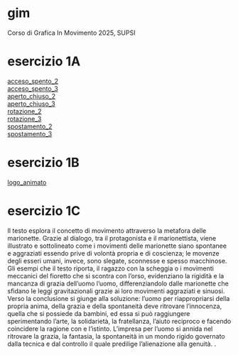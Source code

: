 # gim
Corso di Grafica In Movimento 2025, SUPSI

# esercizio 1A
[acceso_spento_2](/gim/Esercizio_1A/acceso_spento_2.html)  
[acceso_spento_3](https://gretalopopolo.github.io/gim/Esercizio_1A/acceso_spento_3.html)  
[aperto_chiuso_2](https://gretalopopolo.github.io/gim/Esercizio_1A/aperto_chiuso_2.html)  
[aperto_chiuso_3](https://gretalopopolo.github.io/gim/Esercizio_1A/aperto_chiuso_3.html)  
[rotazione_2](https://gretalopopolo.github.io/gim/Esercizio_1A/rotazione_2.html)   
[rotazione_3](https://gretalopopolo.github.io/gim/Esercizio_1A/rotazione_3.html)  
[spostamento_2](https://gretalopopolo.github.io/gim/Esercizio_1A/spostamento_2.html)  
[spostamento_3](https://gretalopopolo.github.io/gim/Esercizio_1A/spostamento_3.html)  

# esercizio 1B
[logo_animato](https://gretalopopolo.github.io/gim/Esercizio_1B/template/index.html)

# esercizio 1C
Il testo esplora il concetto di movimento attraverso la metafora delle marionette. Grazie al dialogo, tra il protagonista e il marionettista, viene illustrato e sottolineato come i movimenti delle marionette siano spontanee e aggraziati essendo prive di volontà propria e di coscienza; le movenze degli esseri umani, invece, sono slegate, sconnesse e spesso macchinose. Gli esempi che il testo riporta, il ragazzo con la scheggia o i movimenti meccanici del fioretto che si scontra con l’orso, evidenziano la rigidità e la mancanza di grazia dell’uomo l’uomo, differenziandolo dalle marionette che sfidano le leggi gravitazionali grazie ai loro movimenti aggraziati e sinuosi.
Verso la conclusione si giunge alla soluzione: l’uomo per riappropriarsi della propria anima, della grazia e della spontaneità deve ritrovare l’innocenza, quella che si possiede da bambini, ed essa si può raggiungere sperimentando l’arte, la solidarietà, la fratellanza, l’aiuto reciproco e facendo coincidere la ragione con e l’istinto. L’impresa per l’uomo si annida nel ritrovare la grazia, la fantasia, la spontaneità in un mondo rigido governato dalla tecnica e dal controllo il quale predilige l’alienazione alla genuità. .
